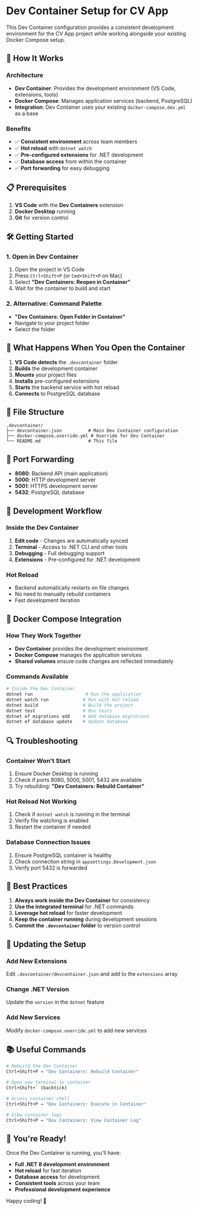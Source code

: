# Dev Container Setup for CV App

This Dev Container configuration provides a consistent development environment for the CV App project while working alongside your existing Docker Compose setup.

## 🚀 **How It Works**

### **Architecture**
- **Dev Container**: Provides the development environment (VS Code, extensions, tools)
- **Docker Compose**: Manages application services (backend, PostgreSQL)
- **Integration**: Dev Container uses your existing `docker-compose.dev.yml` as a base

### **Benefits**
- ✅ **Consistent environment** across team members
- ✅ **Hot reload** with `dotnet watch`
- ✅ **Pre-configured extensions** for .NET development
- ✅ **Database access** from within the container
- ✅ **Port forwarding** for easy debugging

## 📋 **Prerequisites**

1. **VS Code** with the **Dev Containers** extension
2. **Docker Desktop** running
3. **Git** for version control

## 🛠️ **Getting Started**

### **1. Open in Dev Container**
1. Open the project in VS Code
2. Press `Ctrl+Shift+P` (or `Cmd+Shift+P` on Mac)
3. Select **"Dev Containers: Reopen in Container"**
4. Wait for the container to build and start

### **2. Alternative: Command Palette**
- **"Dev Containers: Open Folder in Container"**
- Navigate to your project folder
- Select the folder

## 🔧 **What Happens When You Open the Container**

1. **VS Code detects** the `.devcontainer` folder
2. **Builds** the development container
3. **Mounts** your project files
4. **Installs** pre-configured extensions
5. **Starts** the backend service with hot reload
6. **Connects** to PostgreSQL database

## 📁 **File Structure**

```
.devcontainer/
├── devcontainer.json          # Main Dev Container configuration
├── docker-compose.override.yml # Override for Dev Container
└── README.md                  # This file
```

## 🔌 **Port Forwarding**

- **8080**: Backend API (main application)
- **5000**: HTTP development server
- **5001**: HTTPS development server  
- **5432**: PostgreSQL database

## 🚀 **Development Workflow**

### **Inside the Dev Container**
1. **Edit code** - Changes are automatically synced
2. **Terminal** - Access to .NET CLI and other tools
3. **Debugging** - Full debugging support
4. **Extensions** - Pre-configured for .NET development

### **Hot Reload**
- Backend automatically restarts on file changes
- No need to manually rebuild containers
- Fast development iteration

## 🐳 **Docker Compose Integration**

### **How They Work Together**
- **Dev Container** provides the development environment
- **Docker Compose** manages the application services
- **Shared volumes** ensure code changes are reflected immediately

### **Commands Available**
```bash
# Inside the Dev Container
dotnet run                    # Run the application
dotnet watch run             # Run with hot reload
dotnet build                 # Build the project
dotnet test                  # Run tests
dotnet ef migrations add     # Add database migrations
dotnet ef database update    # Update database
```

## 🔍 **Troubleshooting**

### **Container Won't Start**
1. Ensure Docker Desktop is running
2. Check if ports 8080, 5000, 5001, 5432 are available
3. Try rebuilding: **"Dev Containers: Rebuild Container"**

### **Hot Reload Not Working**
1. Check if `dotnet watch` is running in the terminal
2. Verify file watching is enabled
3. Restart the container if needed

### **Database Connection Issues**
1. Ensure PostgreSQL container is healthy
2. Check connection string in `appsettings.Development.json`
3. Verify port 5432 is forwarded

## 🎯 **Best Practices**

1. **Always work inside the Dev Container** for consistency
2. **Use the integrated terminal** for .NET commands
3. **Leverage hot reload** for faster development
4. **Keep the container running** during development sessions
5. **Commit the `.devcontainer` folder** to version control

## 🔄 **Updating the Setup**

### **Add New Extensions**
Edit `.devcontainer/devcontainer.json` and add to the `extensions` array

### **Change .NET Version**
Update the `version` in the `dotnet` feature

### **Add New Services**
Modify `docker-compose.override.yml` to add new services

## 📚 **Useful Commands**

```bash
# Rebuild the Dev Container
Ctrl+Shift+P → "Dev Containers: Rebuild Container"

# Open new terminal in container
Ctrl+Shift+` (backtick)

# Access container shell
Ctrl+Shift+P → "Dev Containers: Execute in Container"

# View container logs
Ctrl+Shift+P → "Dev Containers: View Container Log"
```

## 🎉 **You're Ready!**

Once the Dev Container is running, you'll have:
- **Full .NET 8 development environment**
- **Hot reload** for fast iteration
- **Database access** for development
- **Consistent tools** across your team
- **Professional development experience**

Happy coding! 🚀

